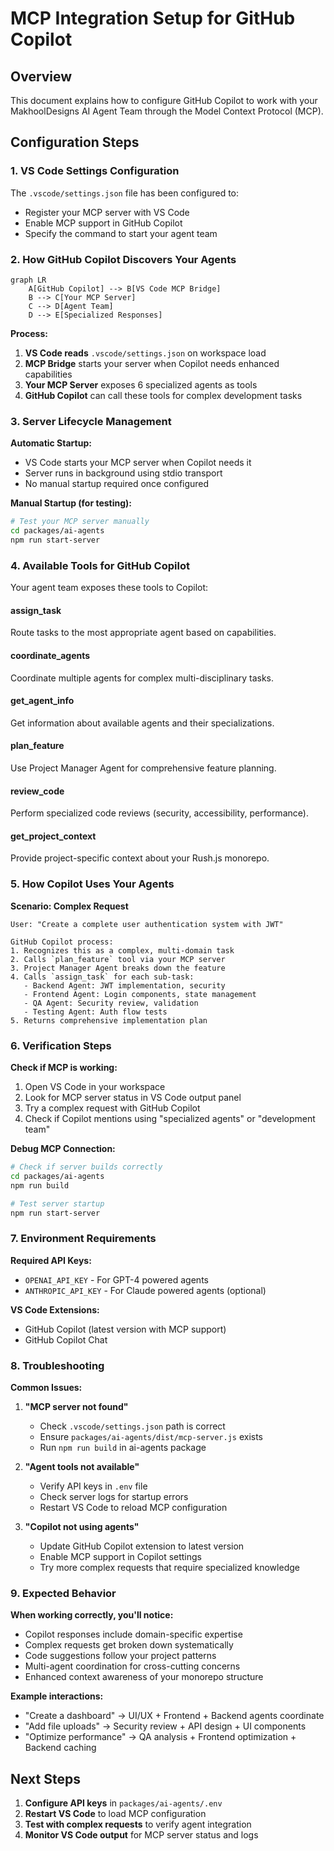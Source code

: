 # MCP Integration Setup for GitHub Copilot

## Overview
This document explains how to configure GitHub Copilot to work with your MakhoolDesigns AI Agent Team through the Model Context Protocol (MCP).

## Configuration Steps

### 1. VS Code Settings Configuration
The `.vscode/settings.json` file has been configured to:
- Register your MCP server with VS Code
- Enable MCP support in GitHub Copilot
- Specify the command to start your agent team

### 2. How GitHub Copilot Discovers Your Agents

```mermaid
graph LR
    A[GitHub Copilot] --> B[VS Code MCP Bridge]
    B --> C[Your MCP Server]
    C --> D[Agent Team]
    D --> E[Specialized Responses]
```

**Process:**
1. **VS Code reads** `.vscode/settings.json` on workspace load
2. **MCP Bridge** starts your server when Copilot needs enhanced capabilities  
3. **Your MCP Server** exposes 6 specialized agents as tools
4. **GitHub Copilot** can call these tools for complex development tasks

### 3. Server Lifecycle Management

**Automatic Startup:**
- VS Code starts your MCP server when Copilot needs it
- Server runs in background using stdio transport
- No manual startup required once configured

**Manual Startup (for testing):**
```bash
# Test your MCP server manually
cd packages/ai-agents
npm run start-server
```

### 4. Available Tools for GitHub Copilot

Your agent team exposes these tools to Copilot:

#### **assign_task**
Route tasks to the most appropriate agent based on capabilities.

#### **coordinate_agents** 
Coordinate multiple agents for complex multi-disciplinary tasks.

#### **get_agent_info**
Get information about available agents and their specializations.

#### **plan_feature**
Use Project Manager Agent for comprehensive feature planning.

#### **review_code**
Perform specialized code reviews (security, accessibility, performance).

#### **get_project_context**
Provide project-specific context about your Rush.js monorepo.

### 5. How Copilot Uses Your Agents

**Scenario: Complex Request**
```
User: "Create a complete user authentication system with JWT"

GitHub Copilot process:
1. Recognizes this as a complex, multi-domain task
2. Calls `plan_feature` tool via your MCP server
3. Project Manager Agent breaks down the feature
4. Calls `assign_task` for each sub-task:
   - Backend Agent: JWT implementation, security
   - Frontend Agent: Login components, state management  
   - QA Agent: Security review, validation
   - Testing Agent: Auth flow tests
5. Returns comprehensive implementation plan
```

### 6. Verification Steps

**Check if MCP is working:**
1. Open VS Code in your workspace
2. Look for MCP server status in VS Code output panel
3. Try a complex request with GitHub Copilot
4. Check if Copilot mentions using "specialized agents" or "development team"

**Debug MCP Connection:**
```bash
# Check if server builds correctly
cd packages/ai-agents
npm run build

# Test server startup
npm run start-server
```

### 7. Environment Requirements

**Required API Keys:**
- `OPENAI_API_KEY` - For GPT-4 powered agents
- `ANTHROPIC_API_KEY` - For Claude powered agents (optional)

**VS Code Extensions:**
- GitHub Copilot (latest version with MCP support)
- GitHub Copilot Chat

### 8. Troubleshooting

**Common Issues:**

1. **"MCP server not found"**
   - Check `.vscode/settings.json` path is correct
   - Ensure `packages/ai-agents/dist/mcp-server.js` exists
   - Run `npm run build` in ai-agents package

2. **"Agent tools not available"**  
   - Verify API keys in `.env` file
   - Check server logs for startup errors
   - Restart VS Code to reload MCP configuration

3. **"Copilot not using agents"**
   - Update GitHub Copilot extension to latest version
   - Enable MCP support in Copilot settings
   - Try more complex requests that require specialized knowledge

### 9. Expected Behavior

**When working correctly, you'll notice:**
- Copilot responses include domain-specific expertise
- Complex requests get broken down systematically  
- Code suggestions follow your project patterns
- Multi-agent coordination for cross-cutting concerns
- Enhanced context awareness of your monorepo structure

**Example interactions:**
- "Create a dashboard" → UI/UX + Frontend + Backend agents coordinate
- "Add file uploads" → Security review + API design + UI components
- "Optimize performance" → QA analysis + Frontend optimization + Backend caching

## Next Steps

1. **Configure API keys** in `packages/ai-agents/.env`
2. **Restart VS Code** to load MCP configuration
3. **Test with complex requests** to verify agent integration
4. **Monitor VS Code output** for MCP server status and logs
